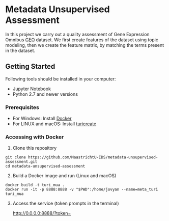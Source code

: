 # Metadata Unsupervised Assessment
In this project we carry out a quality assessment of Gene Expression Omnibus [GEO](https://www.ncbi.nlm.nih.gov/geo/) dataset. We first create features of the dataset using topic modeling, then we create the feature matrix, by matching the terms present in the dataset.

## Getting Started

Following tools should be installed in your computer: 
- Jupyter Notebook
- Python 2.7 and newer versions

### Prerequisites

- For Windows: Install [Docker](https://www.docker.com/)
- For LINUX and macOS: Install [turicreate](https://github.com/apple/turicreate/blob/master/README.md)

### Accessing with Docker

1. Clone this repository
```shell
git clone https://github.com/MaastrichtU-IDS/metadata-unsupervised-assessment.git
cd metadata-unsupervised-assessment

```
2. Build a Docker image and run (Linux and macOS)
```shell
docker build -t turi_mua .
docker run -it -p 8888:8888 -v "$PWD":/home/jovyan --name=meta_turi turi_mua

```
3. Access the service (token prompts in the terminal)

    http://0.0.0.0:8888/?token=<SOME-RANDOM-TOKEN-SHOWED-IN-CONSOLE>

